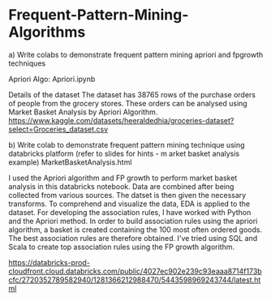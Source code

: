 # Frequent-Pattern-Mining-Algorithms

a) Write  colabs to demonstrate frequent pattern mining apriori and fpgrowth techniques

Apriori Algo: Apriori.ipynb

Details of the dataset
The dataset has 38765 rows of the purchase orders of people from the grocery stores. These orders can be analysed using Market Basket Analysis by Apriori Algorithm.
https://www.kaggle.com/datasets/heeraldedhia/groceries-dataset?select=Groceries_dataset.csv



b) Write colab to demonstrate frequent pattern mining technique using databricks platform (refer to slides for hints - m arket basket analysis example) MarketBasketAnalysis.html

I used the Apriori algorithm and FP growth to perform market basket analysis in this databricks notebook. Data are combined after being collected from various sources. The datset is then given the necessary transforms. To comprehend and visualize the data, EDA is applied to the dataset. For developing the association rules, I have worked with Python and the Apriori method. In order to build association rules using the apriori algorithm, a basket is created containing the 100 most often ordered goods. The best association rules are therefore obtained. I've tried using SQL and Scala to create top association rules using the FP growth algorithm.

https://databricks-prod-cloudfront.cloud.databricks.com/public/4027ec902e239c93eaaa8714f173bcfc/2720352789582940/1281366212988470/5443598969243744/latest.html



